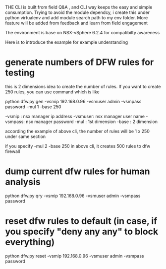 THE CLI is built from field Q&A , and CLI way keeps the easy and simple consumption. 
Trying to avoid the module dependcy, i create this under python virtualenv and add
module search path to my env folder. More feature will be added from feedback and learn
from field engagement

The environment is base on NSX-vSphere 6.2.4 for compatibilty awareness  

Here is to introduce the example for example understanding 

# generate numbers of DFW rules for testing 
this is 2 dimensions idea to create the number of rules. 
If you want to create 250 rules, you can use command which is like 

python dfw.py gen -vsmip 192.168.0.96 -vsmuser admin -vsmpass password -mul 1 -base 250

-vsmip : nsx manager ip address 
-vsmuser: nsx manager user name 
-vsmpass: nsx manager password 
-mul : 1st dimension 
-base : 2 dimension 

according the example of above cli,
the number of rules will be 1 x 250 under same section 

if you specify -mul 2 -base 250 in above cli, it creates 500 rules to dfw firewall 

# dump current dfw rules for human analysis 

python dfw.py qry -vsmip 192.168.0.96 -vsmuser admin -vsmpass password

# reset dfw rules to default (in case, if you specify "deny any any" to block everything)

python dfw.py reset -vsmip 192.168.0.96 -vsmuser admin -vsmpass password
